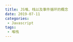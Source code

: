 ```yaml
--- 
title: JS堆、栈以及事件循环的概念 
date: 2019-07-11
categories: 
 - Javascript
tags: 
 - 堆栈
---
```


## 













